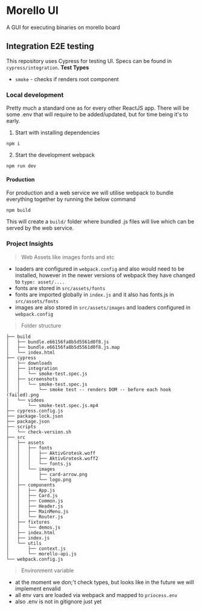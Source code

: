 # Morello UI
A GUI for executing binaries on morello board


## Integration E2E testing
This repository uses Cypress for testing UI. Specs can be found in `cypress/integration`.
**Test Types**
- `smoke` - checks if renders root component

### Local development
Pretty much a standard one as for every other ReactJS app. There will be some .env that will require to be added/updated, but for time being it's to early.

1. Start with installing dependencies
```
npm i
```
2. Start the development webpack
```
npm run dev
```
#### Production
For production and a web service we will utilise webpack to bundle everything together by running the below command
```
npm build
```
This will create a `build/` folder where bundled .js files will live which can be served by the web service.


### Project Insights
> Web Assets like images fonts and etc
- loaders are configured in `webpack.config` and also would need to be installed, however in the newer versions of webpack they have changed to `type: asset/....`
- fonts are stored in `src/assets/fonts`
- fonts are imported globally in `index.js` and it also has fonts.js in `src/assets/fonts`
- images are also stored in `src/assets/images` and loaders configured in `webpack.config`

> Folder structure
```
├── build
│   ├── bundle.e66156fa8b5d5561d0f8.js
│   ├── bundle.e66156fa8b5d5561d0f8.js.map
│   └── index.html
├── cypress
│   ├── downloads
│   ├── integration
│   │   └── smoke-test.spec.js
│   ├── screenshots
│   │   └── smoke-test.spec.js
│   │       └── smoke test -- renders DOM -- before each hook (failed).png
│   └── videos
│       └── smoke-test.spec.js.mp4
├── cypress.config.js
├── package-lock.json
├── package.json
├── scripts
│   └── check-version.sh
├── src
│   ├── assets
│   │   ├── fonts
│   │   │   ├── AktivGrotesk.woff
│   │   │   ├── AktivGrotesk.woff2
│   │   │   └── fonts.js
│   │   └── images
│   │       ├── card-arrow.png
│   │       └── logo.png
│   ├── components
│   │   ├── App.js
│   │   ├── Card.js
│   │   ├── Common.js
│   │   ├── Header.js
│   │   ├── MainMenu.js
│   │   └── Router.js
│   ├── fixtures
│   │   └── demos.js
│   ├── index.html
│   ├── index.js
│   └── utils
│       ├── context.js
│       └── morello-api.js
└── webpack.config.js
```

> Environment variable
- at the moment we don;'t check types, but looks like in the future we will implement envalid
- all env vars are loaded via webpack and mapped to `priocess.env`
- also .env is not in gitignore just yet
